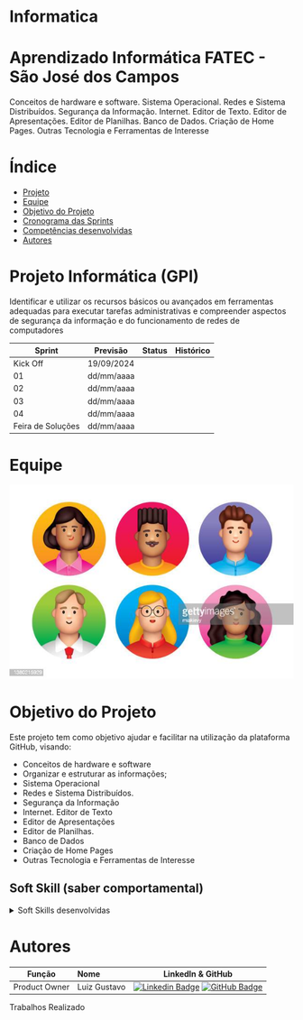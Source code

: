 # Informatica

# Aprendizado Informática FATEC - São José dos Campos 


Conceitos de hardware e software. Sistema Operacional. Redes e Sistema Distribuídos. Segurança da Informação. Internet. Editor de Texto. Editor de Apresentações. Editor de Planilhas. Banco de Dados. Criação de Home Pages. Outras Tecnologia e Ferramentas de Interesse
 


# Índice

* [Projeto](#projeto-template)
* [Equipe](#equipe)
* [Objetivo do Projeto](#objetivo-do-projeto)
* [Cronograma das Sprints](#Cronograma-das-Sprints)
* [Competências desenvolvidas](#competências-desenvolvidas)
* [Autores](#autores)
# Projeto Informática (GPI)
Identificar e utilizar os recursos básicos ou avançados em ferramentas adequadas para executar tarefas administrativas e compreender aspectos de segurança da informação e do funcionamento de redes de computadores

Sprint | Previsão | Status| Histórico|
|------|--------|------|--------|
|Kick Off | 19/09/2024 | 
|01 | dd/mm/aaaa | 
|02|  dd/mm/aaaa| 
|03| dd/mm/aaaa |
|04| dd/mm/aaaa |
|Feira de Soluções|dd/mm/aaaa 



# Equipe
![Equipe](https://github.com/AndreLuizRibeiro/Template/blob/main/.img/gettyimages-1380215929-612x612.jpg?raw=true)

# Objetivo do Projeto
Este projeto tem como objetivo ajudar e facilitar na utilização da plataforma GitHub, visando:

* Conceitos de hardware e software
* Organizar e estruturar as informações;
* Sistema Operacional
* Redes e Sistema Distribuídos. 
* Segurança da Informação
* Internet. Editor de Texto
*  Editor de Apresentações
* Editor de Planilhas.
* Banco de Dados
* Criação de Home Pages
* Outras Tecnologia e Ferramentas de Interesse


## Soft Skill (saber comportamental)
<details>
<summary>Soft Skills desenvolvidas</summary>

| Habilidades | Classificação |
| ---------------------- | ------------- |
| Colaboração | ★ ★ ★ ★ ★ ☆ ☆ ☆ ☆ ☆ |
| Proatividade| ★ ★ ★ ★ ★ ★ ☆ ☆ ☆ ☆ |
| Pensamento Crítico | ★ ★ ★ ★ ★ ★ ★ ☆ ☆ ☆ |
| Gerenciamento de Tempo | ★ ★ ★ ★ ★ ★ ★ ☆ ☆ ☆ |
| Adaptabilidade | ★ ★ ★ ★ ★ ★ ★ ☆ ☆ ☆ |
| Resiliência | ★ ★ ★ ★ ★ ★ ★ ☆ ☆ ☆ |

</details>

# Autores
|    Função     | Nome                                  |                                                                                                                                                      LinkedIn & GitHub                                                                                                                                                      |
| :-----------: | :------------------------------------ | :-------------------------------------------------------------------------------------------------------------------------------------------------------------------------------------------------------------------------------------------------------------------------------------------------------------------------: |
| Product Owner |  Luiz Gustavo     |     [![Linkedin Badge](https://img.shields.io/badge/Linkedin-blue?style=flat-square&logo=Linkedin&logoColor=white)](https://www.linkedin.com/in/joaomarcosoliveiraa) [![GitHub Badge](https://img.shields.io/badge/GitHub-111217?style=flat-square&logo=github&logoColor=white)](https://github.com/JoaoM-py)              |


Trabalhos Realizado

